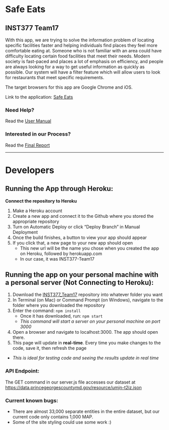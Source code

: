 # Safe Eats
## INST377 Team17

With this app, we are trying to solve the information problem of locating specific facilities faster and helping individuals find places they feel more comfortable eating at. Someone who is not familiar with an area could have difficulty locating certain food facilities that meet their needs. Modern society is fast-paced and places a lot of emphasis on efficiency, and people are always looking for a way to get useful information as quickly as possible. Our system will have a filter feature which will allow users to look for restaurants that meet specific requirements.

The target browsers for this app are Google Chrome and iOS.

Link to the application: [Safe Eats](https://inst377-team17.herokuapp.com/)

### Need Help? 
Read the [User Manual](https://github.com/mnamkung107/INST377_Team17/blob/master/docs/user.md)

### Interested in our Process?
Read the [Final Report](https://github.com/mnamkung107/INST377_Team17/blob/master/docs/final.md)


---


# Developers

## Running the App through Heroku:
**Connect the repository to Heroku**
1. Make a Heroku account
2. Create a new app and connect it to the Github where you stored the appropriate repository
3. Turn on Automatic Deploy or click “Deploy Branch” in Manual Deployment
4. Once the build finishes, a button to view your app should appear
5. If you click that, a new page to your new app should open
    - This new url will be the name you chose when you created the app on Heroku, followed by herokuapp.com
    - In our case, it was INST377-Team17


## Running the app on your personal machine with a personal server (Not Connecting to Heroku):
1. Download the [INST377_Team17](https://github.com/mnamkung107/INST377_Team17) repository into whatever folder you want
2. In Terminal (on Mac) or Command Prompt (on Windows), navigate to the folder where you downloaded the repository
3. Enter the command: `npm install`
    - Once it has downloaded, run: `npm start`
    - *This command will start a server on your personal machine on port 3000*
4. Open a browser and navigate to localhost:3000. The app should open there.
5. This page will update in **real-time**. Every time you make changes to the code, save it, then refresh the page
- *This is ideal for testing code and seeing the results update in real time*

### API Endpoint:
The GET command in our server.js file accesses our dataset at https://data.princegeorgescountymd.gov/resource/umjn-t2iz.json 

### Current known bugs:
- There are almost 33,000 separate entities in the entire dataset, but our current code only contains 1,000
MAP.
- Some of the site styling could use some work :)
